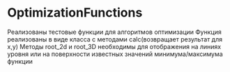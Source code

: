 # OptimizationFunctions
Реализованы тестовые функции для алгоритмов оптимизации
Функция реализованы в виде класса с методами calc(возвращает результат для x,y)
Методы root_2d и root_3D необходимы для отображения на линиях уровня или на поверхности известных значений минимума/максимума функции
